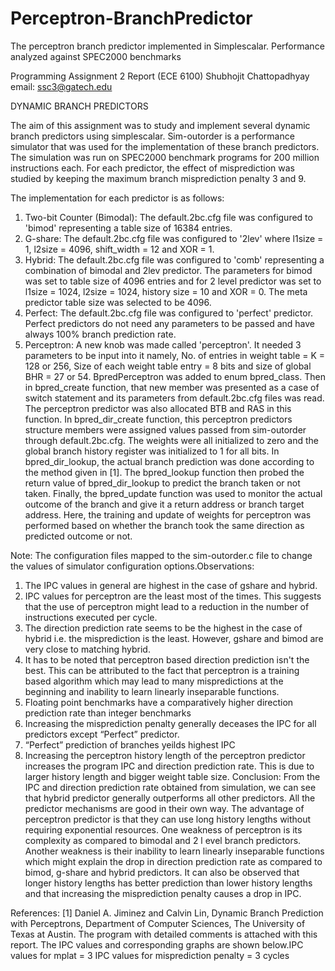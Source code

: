 Perceptron-BranchPredictor
==========================

The perceptron branch predictor implemented in Simplescalar. Performance analyzed against SPEC2000 benchmarks

Programming Assignment 2 Report (ECE 6100)
Shubhojit Chattopadhyay
email: ssc3@gatech.edu

DYNAMIC BRANCH PREDICTORS

The aim of this assignment was to study and implement several dynamic branch predictors using
simplescalar. Sim-outorder is a performance simulator that was used for the implementation of these
branch predictors. The simulation was run on SPEC2000 benchmark programs for 200 million
instructions each. For each predictor, the effect of misprediction was studied by keeping the maximum
branch misprediction penalty 3 and 9.

The implementation for each predictor is as follows:

1) Two-bit Counter (Bimodal): The default.2bc.cfg file was configured to 'bimod' representing a
table size of 16384 entries.
2) G-share: The default.2bc.cfg file was configured to '2lev' where l1size = 1, l2size = 4096,
shift_width = 12 and XOR = 1.
3) Hybrid: The default.2bc.cfg file was configured to 'comb' representing a combination of
bimodal and 2lev predictor. The parameters for bimod was set to table size of 4096 entries and
for 2 level predictor was set to l1size = 1024, l2size = 1024, history size = 10 and XOR = 0.
The meta predictor table size was selected to be 4096.
4) Perfect: The default.2bc.cfg file was configured to 'perfect' predictor. Perfect predictors do not
need any parameters to be passed and have always 100% branch prediction rate.
5) Perceptron: A new knob was made called 'perceptron'. It needed 3 parameters to be input into
it namely, No. of entries in weight table = K = 128 or 256, Size of each weight table entry = 8
bits and size of global BHR = 27 or 54. BpredPerceptron was added to enum bpred_class. Then
in bpred_create function, that new member was presented as a case of switch statement and its
parameters from default.2bc.cfg files was read. The perceptron predictor was also allocated
BTB and RAS in this function. In bpred_dir_create function, this perceptron predictors structure
members were assigned values passed from sim-outorder through default.2bc.cfg. The weights
were all initialized to zero and the global branch history register was initialized to 1 for all bits.
In bpred_dir_lookup, the actual branch prediction was done according to the method given in
[1]. The bpred_lookup function then probed the return value of bpred_dir_lookup to predict the
branch taken or not taken. Finally, the bpred_update function was used to monitor the actual
outcome of the branch and give it a return address or branch target address. Here, the training
and update of weights for perceptron was performed based on whether the branch took the same
direction as predicted outcome or not.

Note: The configuration files mapped to the sim-outorder.c file to change the values of simulator
configuration options.Observations:

1) The IPC values in general are highest in the case of gshare and hybrid.
2) IPC values for perceptron are the least most of the times. This suggests that the use of
perceptron might lead to a reduction in the number of instructions executed per cycle.
3) The direction prediction rate seems to be the highest in the case of hybrid i.e. the misprediction
is the least. However, gshare and bimod are very close to matching hybrid.
4) It has to be noted that perceptron based direction prediction isn't the best. This can be attributed
to the fact that perceptron is a training based algorithm which may lead to many mispredictions
at the beginning and inability to learn linearly inseparable functions.
5) Floating point benchmarks have a comparatively higher direction prediction rate than integer
benchmarks
6) Increasing the misprediction penalty generally deceases the IPC for all predictors except
“Perfect” predictor.
7) “Perfect” prediction of branches yeilds highest IPC
8) Increasing the perceptron history length of the perceptron predictor increases the program IPC
and direction prediction rate. This is due to larger history length and bigger weight table size.
Conclusion:
From the IPC and direction prediction rate obtained from simulation, we can see that hybrid predictor
generally outperforms all other predictors. All the predictor mechanisms are good in their own way.
The advantage of perceptron predictor is that they can use long history lengths without requiring
exponential resources. One weakness of perceptron is its complexity as compared to bimodal and 2 l
evel branch predictors. Another weakness is their inability to learn linearly inseparable functions which
might explain the drop in direction prediction rate as compared to bimod, g-share and hybrid
predictors. It can also be observed that longer history lengths has better prediction than lower history
lengths and that increasing the misprediction penalty causes a drop in IPC.

References:
[1] Daniel A. Jiminez and Calvin Lin, Dynamic Branch Prediction with Perceptrons, Department of
Computer Sciences, The University of Texas at Austin.
The program with detailed comments is attached with this report. The IPC values and corresponding
graphs are shown below.IPC values for mplat = 3
IPC values for misprediction penalty = 3 cycles
